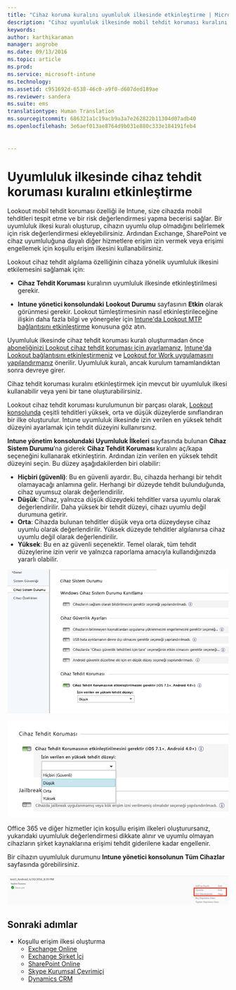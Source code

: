 ```yaml
---
title: "Cihaz koruma kuralını uyumluluk ilkesinde etkinleştirme | Microsoft Intune"
description: "Cihaz uyumluluk ilkesinde mobil tehdit koruması kuralını etkinleştirin."
keywords: 
author: karthikaraman
manager: angrobe
ms.date: 09/13/2016
ms.topic: article
ms.prod: 
ms.service: microsoft-intune
ms.technology: 
ms.assetid: c951692d-6538-46c0-a9f0-d607ded189ae
ms.reviewer: sandera
ms.suite: ems
translationtype: Human Translation
ms.sourcegitcommit: 686321a1c19acb9a3a7e262822b11304d07adb40
ms.openlocfilehash: 3e6aef013ae8764d9b031e880c333e184191feb4


---
```


# <a name="enable-device-threat-protection-rule-in-the-compliance-policy"></a>Uyumluluk ilkesinde cihaz tehdit koruması kuralını etkinleştirme
Lookout mobil tehdit koruması özelliği ile Intune, size cihazda mobil tehditleri tespit etme ve bir risk değerlendirmesi yapma becerisi sağlar. Bir uyumluluk ilkesi kuralı oluşturup, cihazın uyumlu olup olmadığını belirlemek için risk değerlendirmesi ekleyebilirsiniz. Ardından Exchange, SharePoint ve cihaz uyumluluğuna dayalı diğer hizmetlere erişim izin vermek veya erişimi engellemek için koşullu erişim ilkesini kullanabilirsiniz.

Lookout cihaz tehdit algılama özelliğinin cihaza yönelik uyumluluk ilkesini etkilemesini sağlamak için:

* **Cihaz Tehdit Koruması** kuralının uyumluluk ilkesinde etkinleştirilmesi gerekir.

* **Intune yönetici konsolundaki** **Lookout Durumu** sayfasının **Etkin** olarak görünmesi gerekir. Lookout tümleştirmesinin nasıl etkinleştirileceğine ilişkin daha fazla bilgi ve yönergeler için [Intune'da Lookout MTP bağlantısını etkinleştirme](enable-lookout-mtp-connection-in-intune.md) konusuna göz atın.


Uyumluluk ilkesinde cihaz tehdit koruması kuralı oluşturmadan önce [aboneliğinizi Lookout cihaz tehdit koruması için ayarlamanız](set-up-your-subscription-with-lookout-mtp.md), [Intune'da Lookout bağlantısını etkinleştirmeniz](enable-lookout-mtp-connection-in-intune.md) ve [Lookout for Work uygulamasını yapılandırmanız](configure-and-deploy-lookout-for-work-apps.md) önerilir. Uyumluluk kuralı, ancak kurulum tamamlandıktan sonra devreye girer.

Cihaz tehdit koruması kuralını etkinleştirmek için mevcut bir uyumluluk ilkesi kullanabilir veya yeni bir tane oluşturabilirsiniz.

Lookout cihaz tehdit koruması kurulumunun bir parçası olarak, [Lookout konsolunda](https://aad.lookout.com) çeşitli tehditleri yüksek, orta ve düşük düzeylerde sınıflandıran bir ilke oluşturulur. Intune uyumluluk ilkesinde izin verilen en yüksek tehdit düzeyini ayarlamak için tehdit düzeyini kullanırsınız.

**Intune yönetim konsolundaki** **Uyumluluk İlkeleri** sayfasında bulunan **Cihaz Sistem Durumu**’na giderek **Cihaz Tehdit Koruması** kuralını aç/kapa seçeneğini kullanarak etkinleştirin. Ardından izin verilen en yüksek tehdit düzeyini seçin. Bu düzey aşağıdakilerden biri olabilir:
* **Hiçbiri (güvenli)**: Bu en güvenli ayardır.  Bu, cihazda herhangi bir tehdit olamayacağı anlamına gelir.  Herhangi bir düzeyde tehdit bulunduğunda, cihaz uyumsuz olarak değerlendirilir.  
* **Düşük**: Cihaz, yalnızca düşük düzeydeki tehditler varsa uyumlu olarak değerlendirilir. Daha yüksek bir tehdit düzeyi, cihazı uyumlu değil durumuna getirir.
* **Orta**: Cihazda bulunan tehditler düşük veya orta düzeydeyse cihaz uyumlu olarak değerlendirilir. Yüksek düzeyde tehditler algılanırsa cihaz uyumlu değil olarak değerlendirilir.
* **Yüksek**: Bu en az güvenli seçenektir. Temel olarak, tüm tehdit düzeylerine izin verir ve yalnızca raporlama amacıyla kullandığınızda yararlı olabilir.

![cihaz tehdit koruması kuralı ayarını gösteren ekran görüntüsü ](../media/mtp/mtp-compliance-policy-rule.png)

![cihaz tehdit koruması kuralı ayarına yönelik tehdit düzeyi seçeneğini gösteren ekran görüntüsü](../media/mtp/mtp-compliance-policy-setting.png)

Office 365 ve diğer hizmetler için koşullu erişim ilkeleri oluşturursanız, yukarıdaki uyumluluk değerlendirmesi dikkate alınır ve uyumlu olmayan cihazların şirket kaynaklarına erişimi tehdit giderilene kadar engellenir.

Bir cihazın uyumluluk durumunu **Intune yönetici konsolunun** **Tüm Cihazlar** sayfasında görebilirsiniz.

![Intune yönetici konsolundaki cihazlar sayfasında bir cihazın uyumluluk durumunu gösteren ekran görüntüsü](../media/mtp/mtp-device-status-intune-console.png)

## <a name="next-steps"></a>Sonraki adımlar
* Koşullu erişim ilkesi oluşturma
  * [Exchange Online](restrict-access-to-exchange-online-with-microsoft-intune.md)
  * [Exchange Şirket İçi](restrict-access-to-exchange-onpremises-with-microsoft-intune.md)
  * [SharePoint Online](restrict-access-to-sharepoint-online-with-microsoft-intune.md)
  * [Skype Kurumsal Çevrimiçi](restrict-access-to-skype-for-business-online-with-microsoft-intune.md)
  * [Dynamics CRM](restrict-access-to-dynamics-crm-online-with-microsoft-intune.md)



<!--HONumber=Nov16_HO5-->


